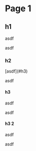 # Page 1

## h1

asdf

asdf

### h2

\[asdf]\(#h3)

asdf

#### h3

asdf

asdf

#### h3 2

asdf

asdf

